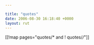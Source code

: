 ```yaml
---

title: "quotes"
date: 2006-08-30 16:18:40 +0000
layout: rut
---
```


[[!map pages="quotes/* and ! quotes/*/*"]]
